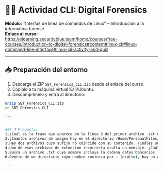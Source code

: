 



# 🕵️‍♂️ Actividad CLI: Digital Forensics

**Módulo:** “Interfaz de línea de comandos de Linux” – Introducción a la informática forense  
**Enlace al curso:**  
<https://elearning.securityblue.team/home/courses/free-courses/introduction-to-digital-forensics#content#linux-cli#linux-command-line-interface#linux-cli-activity-and-quiz>

---

## 📥 Preparación del entorno

1. Descarga el ZIP `SBT_Forensics_CLI.zip` desde el enlace del curso.  
2. Cópialo a tu máquina virtual Kali/Ubuntu.  
3. Descomprímelo y entra al directorio:  
```bash
unzip SBT_Forensics_CLI.zip
cd SBT_Forensics_CLI

---


### ❓ Preguntas 
1.¿Cuál es la frase que aparece en la línea 8 del primer archivo .txt que encuentres?
2.¿Cuántos archivos de imagen hay en el directorio /Home/PersonalFiles/Photos/?
3.Hay dos archivos cuyo sufijo no coincide con su contenido. ¿Cuáles son sus nombres sin la extensión?
4.Uno de esos archivos de extensión incorrecta oculta un mensaje. ¿Cuál es el mensaje?
5.Busca un archivo .txt cuyo nombre incluya la cadena datos bancarios. ¿Cuál es su nombre completo (incluida la extensión)?
6.Dentro de un directorio cuyo nombre comienza por . (oculto), hay un archivo .txt que contiene una bandera. ¿Cuál es el valor de la bandera dentro de ese archivo?

---
